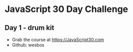 # JavaScript 30 Day Challenge

## Day 1 - drum kit

- Grab the course at https://JavaScript30.com
- Github: wesbos
